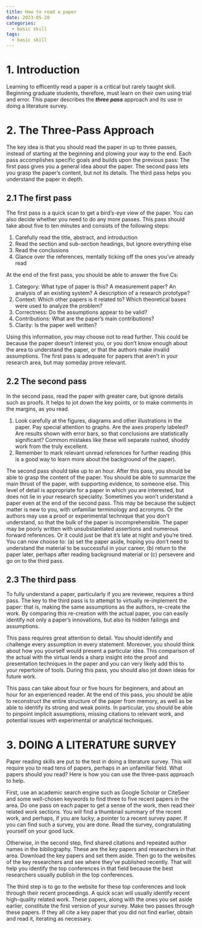 ```yaml
---
title: How to read a paper
date: 2023-05-20
categories:
  - basic skill
tags:
  - basic skill
---
```

# 1. Introduction
Learning to efficently read a paper is a critical but rarely taught skill. Beginning graduate students, therefore, must learn on their own using trial and error. This paper describes the ***three pass*** approach and its use in doing a literature survey.

# 2. The Three-Pass Approach
The key idea is that you should read the paper in up to three passes, instead of starting at the beginning and plowing your way to the end. Each pass accomplishes specific goals and builds upon the previous pass: The first pass gives you a general idea about the paper. The second pass
lets you grasp the paper’s content, but not its details. The third pass helps you understand the paper in depth.
## 2.1 The first pass
The first pass is a quick scan to get a bird’s-eye view of the paper. You can also decide whether you need to do any more passes. This pass should take about five to ten minutes and consists of the following steps:  
1. Carefully read the title, abstract, and introduction
2. Read the section and sub-section headings, but ignore
everything else
3. Read the conclusions
4. Glance over the references, mentally ticking off the
ones you’ve already read

At the end of the first pass, you should be able to answer
the five Cs:
1. Category: What type of paper is this? A measurement paper? An analysis of an existing system? A
description of a research prototype?
2. Context: Which other papers is it related to? Which
theoretical bases were used to analyze the problem?
3. Correctness: Do the assumptions appear to be valid?
4. Contributions: What are the paper’s main contributions?
5. Clarity: Is the paper well written?  

Using this information, you may choose not to read further. This could be because the paper doesn’t interest you,
or you don’t know enough about the area to understand the
paper, or that the authors make invalid assumptions. The
first pass is adequate for papers that aren’t in your research
area, but may someday prove relevant.

## 2.2 The second pass
In the second pass, read the paper with greater care, but
ignore details such as proofs. It helps to jot down the key
points, or to make comments in the margins, as you read.
1. Look carefully at the figures, diagrams and other illustrations in the paper. Pay special attention to graphs.
Are the axes properly labeled? Are results shown with
error bars, so that conclusions are statistically significant? Common mistakes like these will separate
rushed, shoddy work from the truly excellent.
2. Remember to mark relevant unread references for further reading (this is a good way to learn more about
the background of the paper).  


The second pass should take up to an hour. After this
pass, you should be able to grasp the content of the paper.
You should be able to summarize the main thrust of the paper, with supporting evidence, to someone else. This level of
detail is appropriate for a paper in which you are interested,
but does not lie in your research speciality.
Sometimes you won’t understand a paper even at the end
of the second pass. This may be because the subject matter
is new to you, with unfamiliar terminology and acronyms.
Or the authors may use a proof or experimental technique
that you don’t understand, so that the bulk of the paper is incomprehensible. The paper may be poorly written
with unsubstantiated assertions and numerous forward references. Or it could just be that it’s late at night and you’re
tired. You can now choose to: (a) set the paper aside, hoping
you don’t need to understand the material to be successful
in your career, (b) return to the paper later, perhaps after
reading background material or (c) persevere and go on to
the third pass.

## 2.3 The third pass
To fully understand a paper, particularly if you are reviewer, requires a third pass. The key to the third pass
is to attempt to virtually re-implement the paper: that is,
making the same assumptions as the authors, re-create the
work. By comparing this re-creation with the actual paper,
you can easily identify not only a paper’s innovations, but
also its hidden failings and assumptions.


This pass requires great attention to detail. You should
identify and challenge every assumption in every statement.
Moreover, you should think about how you yourself would
present a particular idea. This comparison of the actual
with the virtual lends a sharp insight into the proof and
presentation techniques in the paper and you can very likely
add this to your repertoire of tools. During this pass, you
should also jot down ideas for future work.


This pass can take about four or five hours for beginners,
and about an hour for an experienced reader. At the end
of this pass, you should be able to reconstruct the entire
structure of the paper from memory, as well as be able to
identify its strong and weak points. In particular, you should
be able to pinpoint implicit assumptions, missing citations
to relevant work, and potential issues with experimental or
analytical techniques.

# 3. DOING A LITERATURE SURVEY
Paper reading skills are put to the test in doing a literature
survey. This will require you to read tens of papers, perhaps
in an unfamiliar field. What papers should you read? Here
is how you can use the three-pass approach to help.


First, use an academic search engine such as Google Scholar
or CiteSeer and some well-chosen keywords to find three to
five recent papers in the area. Do one pass on each paper to get a sense of the work, then read their related work
sections. You will find a thumbnail summary of the recent
work, and perhaps, if you are lucky, a pointer to a recent
survey paper. If you can find such a survey, you are done.
Read the survey, congratulating yourself on your good luck.


Otherwise, in the second step, find shared citations and
repeated author names in the bibliography. These are the
key papers and researchers in that area. Download the key
papers and set them aside. Then go to the websites of the
key researchers and see where they’ve published recently.
That will help you identify the top conferences in that field
because the best researchers usually publish in the top conferences.


The third step is to go to the website for these top conferences and look through their recent proceedings. A quick
scan will usually identify recent high-quality related work.
These papers, along with the ones you set aside earlier, constitute the first version of your survey. Make two passes
through these papers. If they all cite a key paper that you
did not find earlier, obtain and read it, iterating as necessary.

